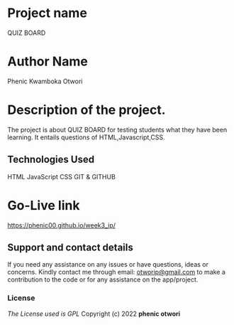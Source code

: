 # Project name
QUIZ BOARD
# Author Name
Phenic Kwamboka Otwori
# Description of the project.
The  project is about QUIZ BOARD for testing students what they have been learning. It entails questions of HTML,Javascript,CSS.
## Technologies Used
HTML
JavaScript
CSS
GIT & GITHUB

# Go-Live link
 
https://phenic00.github.io/week3_ip/
 
## Support and contact details
If you need any assistance on any issues or have questions, ideas or concerns. Kindly contact me through email: otworip@gmail.com to make a contribution to the code or for any assistance on the app/project.
### License
_The License used is GPL_
Copyright (c) 2022 **phenic otwori**